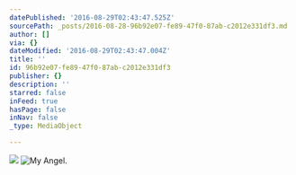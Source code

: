 ```yaml
---
datePublished: '2016-08-29T02:43:47.525Z'
sourcePath: _posts/2016-08-28-96b92e07-fe89-47f0-87ab-c2012e331df3.md
author: []
via: {}
dateModified: '2016-08-29T02:43:47.004Z'
title: ''
id: 96b92e07-fe89-47f0-87ab-c2012e331df3
publisher: {}
description: ''
starred: false
inFeed: true
hasPage: false
inNav: false
_type: MediaObject

---
```

![](https://the-grid-user-content.s3-us-west-2.amazonaws.com/db5f98af-61ee-4af7-89c2-c3b3aa7e7a3e.jpg)
![My Angel.](https://the-grid-user-content.s3-us-west-2.amazonaws.com/2874a57c-0cd9-46f3-a34f-bbae071ba1ae.jpg)